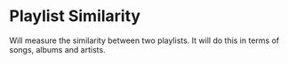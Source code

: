 # Playlist Similarity
Will measure the similarity between two playlists. It will do this in terms of songs, albums and artists. 

